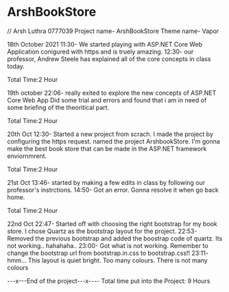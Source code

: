 # ArshBookStore
// Arsh Luthra 0777039
Project name- ArshBookStore
Theme name- Vapor

18th October 2021
11:30- We started playing with ASP.NET Core Web Application conigured with https and is truely amazing.
12:30- our professor, Andrew Steele has explained all of the core concepts in class today.

Total Time:2 Hour

19th october 
22:06- really exited to explore the new concepts of ASP.NET Core Web App 
Did some trial and errors and found that i am in need of some briefing of the theoritical part.

Total Time:2 Hour

20th Oct
12:30- Started a new project from scrach. I made the project by configuring the https request. 
named the project ArshbookStore.
I'm gonna make the best book store that can be made in the ASP.NET framework enviornmrent.

Total Time:2 Hour

21st Oct 
13:46- started by making a few edits in class by following our professor's instrctions.
14:50- Got an error. Gonna resolve it when go back home.

Total Time:2 Hour

22nd Oct 
22:47- Started off with choosing the right bootstrap for my book store. I chose Quartz as the bootstrap layout for the project.
22:53- Removed the previous bootstrap and added the boostrap code of quartz.
Its not working.. hahahaha..
23:00- Got what is not working. Remember to change the bootstrap url from bootstrap.in.css to bootstrap.css!!
23:11- hmm... This layout is quiet bright. Too many colours. There is not many colours

---x---End of the project---x----
Total time put into the Project: 9 Hours
